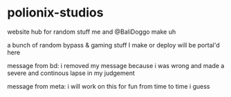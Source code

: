 # polionix-studios
website hub for random stuff me and @BaliDoggo make uh

a bunch of random bypass & gaming stuff I make or deploy will be portal'd here

message from bd: i removed my message because i was wrong and made a severe and continous lapse in my judgement

message from meta: i will work on this for fun from time to time i guess
